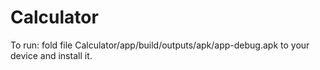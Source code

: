 # Calculator

To run:  fold file  Calculator/app/build/outputs/apk/app-debug.apk to your device and install it.
